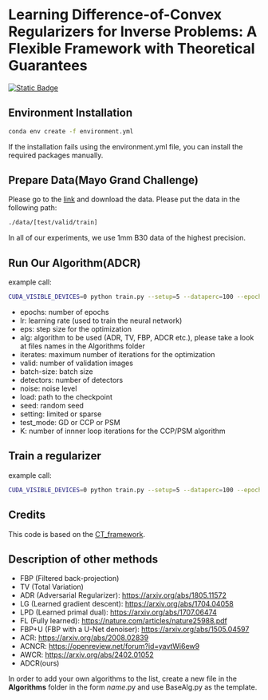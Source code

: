 # Learning Difference-of-Convex Regularizers for Inverse Problems: A Flexible Framework with Theoretical Guarantees
[![Static Badge](https://img.shields.io/badge/paper-arxiv_link-blue)
](https://arxiv.org/abs/2502.00240) 

## Environment Installation
```bash
conda env create -f environment.yml
```
If the installation fails using the environment.yml file, you can install the required packages manually.
## Prepare Data(Mayo Grand Challenge)
Please go to the [link](https://aapm.app.box.com/s/eaw4jddb53keg1bptavvvd1sf4x3pe9h) and download the data. Please put the data in the following path:
```bash
./data/[test/valid/train]
```

In all of our experiments, we use 1mm B30 data of the highest precision. 



## Run Our Algorithm(ADCR)
example call:
```bash
CUDA_VISIBLE_DEVICES=0 python train.py --setup=5 --dataperc=100 --epochs=1 --lr=1e-4 --eps=1e-6 --alg=ADCR --iterates=200 --valid=128 --test=True --batch-size=10 --noise=3.2 --seed=10  --setting=limited --load=./data/nets_new/ADCR/limited/limited.pt --test_mode=GD 
```
- epochs: number of epochs
- lr: learning rate (used to train the neural network)
- eps: step size for the optimization 
- alg: algorithm to be used (ADR, TV, FBP, ADCR etc.), please take a look at files names in the Algorithms folder
- iterates: maximum number of iterations for the optimization
- valid: number of validation images
- batch-size: batch size
- detectors: number of detectors
- noise: noise level
- load: path to the checkpoint
- seed: random seed
- setting: limited or sparse
- test_mode: GD or CCP or PSM
- K: number of innner loop iterations for the CCP/PSM algorithm

## Train a regularizer
example call:
```bash
CUDA_VISIBLE_DEVICES=0 python train.py --setup=5 --dataperc=100 --epochs=20 --lr=1e-4 --eps=1e-5 --alg=ADCR --iterates=100 --valid=10 --batch-size=10  --gpu=1 --noise=3.2 --load=False --seed=10 --wclip=True --setting=sparse --mu=10
```


## Credits
This code is based on the [CT_framework](https://github.com/Zakobian/CT_framework_).



## Description of other methods
* FBP (Filtered back-projection) 
* TV (Total Variation)
* ADR (Adversarial Regularizer): https://arxiv.org/abs/1805.11572
* LG (Learned gradient descent): https://arxiv.org/abs/1704.04058
* LPD (Learned primal dual): https://arxiv.org/abs/1707.06474
* FL (Fully learned): https://nature.com/articles/nature25988.pdf
* FBP+U (FBP with a U-Net denoiser): https://arxiv.org/abs/1505.04597
* ACR: https://arxiv.org/abs/2008.02839
* ACNCR: https://openreview.net/forum?id=yavtWi6ew9
* AWCR: https://arxiv.org/abs/2402.01052
* ADCR(ours)

In order to add your own algorithms to the list, create a new file in the **Algorithms** folder in the form *name*.py and use BaseAlg.py as the template.

